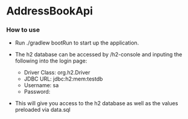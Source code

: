 # AddressBookApi

### How to use
* Run ./gradlew bootRun to start up the application.


* The h2 database can be accessed by /h2-console and inputing the following 
into the login page:
  * Driver Class:   org.h2.Driver
  * JDBC URL: jdbc:h2:mem:testdb
  * Username: sa
  * Password:
* This will give you access to the h2 database as well as the values preloaded via data.sql